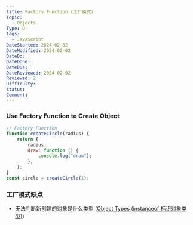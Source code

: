 ```yaml
---
title: Factory Function (工厂模式)
Topic:
  - Objects
Type: D
tags:
  - JavaScript
DateStarted: 2024-02-02
DateModified: 2024-02-02
DateDo:
DateDone:
DateDue:
DateReviewed: 2024-02-02
Reviewed: 2
Difficulty:
status:
Comment:
---
```


### Use Factory Function to Create Object

```js
// Factory Function
function createCircle(radius) {
	return {
		radius,
		draw: function () {
			console.log("draw");
		},
	};
}
const circle = createCircle(1);
```

### 工厂模式缺点

- 无法判断新创建的对象是什么类型 ([Object Types (instanceof 标识对象类型)](<../Object-Types-(instanceof-标识对象类型)>))
